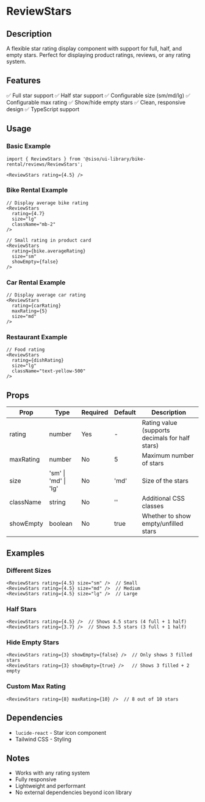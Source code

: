 # ReviewStars

## Description
A flexible star rating display component with support for full, half, and empty stars. Perfect for displaying product ratings, reviews, or any rating system.

## Features
✅ Full star support
✅ Half star support
✅ Configurable size (sm/md/lg)
✅ Configurable max rating
✅ Show/hide empty stars
✅ Clean, responsive design
✅ TypeScript support

## Usage

### Basic Example
```tsx
import { ReviewStars } from '@siso/ui-library/bike-rental/reviews/ReviewStars';

<ReviewStars rating={4.5} />
```

### Bike Rental Example
```tsx
// Display average bike rating
<ReviewStars
  rating={4.7}
  size="lg"
  className="mb-2"
/>

// Small rating in product card
<ReviewStars
  rating={bike.averageRating}
  size="sm"
  showEmpty={false}
/>
```

### Car Rental Example
```tsx
// Display average car rating
<ReviewStars
  rating={carRating}
  maxRating={5}
  size="md"
/>
```

### Restaurant Example
```tsx
// Food rating
<ReviewStars
  rating={dishRating}
  size="lg"
  className="text-yellow-500"
/>
```

## Props

| Prop | Type | Required | Default | Description |
|------|------|----------|---------|-------------|
| rating | number | Yes | - | Rating value (supports decimals for half stars) |
| maxRating | number | No | 5 | Maximum number of stars |
| size | 'sm' \| 'md' \| 'lg' | No | 'md' | Size of the stars |
| className | string | No | '' | Additional CSS classes |
| showEmpty | boolean | No | true | Whether to show empty/unfilled stars |

## Examples

### Different Sizes
```tsx
<ReviewStars rating={4.5} size="sm" />  // Small
<ReviewStars rating={4.5} size="md" />  // Medium
<ReviewStars rating={4.5} size="lg" />  // Large
```

### Half Stars
```tsx
<ReviewStars rating={4.5} />  // Shows 4.5 stars (4 full + 1 half)
<ReviewStars rating={3.7} />  // Shows 3.5 stars (3 full + 1 half)
```

### Hide Empty Stars
```tsx
<ReviewStars rating={3} showEmpty={false} />  // Only shows 3 filled stars
<ReviewStars rating={3} showEmpty={true} />   // Shows 3 filled + 2 empty
```

### Custom Max Rating
```tsx
<ReviewStars rating={8} maxRating={10} />  // 8 out of 10 stars
```

## Dependencies
- `lucide-react` - Star icon component
- Tailwind CSS - Styling

## Notes
- Works with any rating system
- Fully responsive
- Lightweight and performant
- No external dependencies beyond icon library

